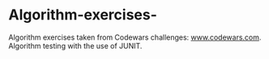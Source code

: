 # Algorithm-exercises-

Algorithm exercises taken from Codewars challenges: www.codewars.com.    
Algorithm testing with the use of JUNIT.
